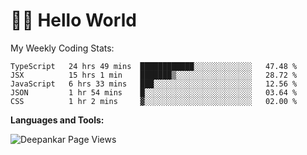 # 👋🏽 Hello World 

<!--![Deepankar's github stats](https://github-readme-stats.vercel.app/api?username=Deep-Codes&count_private=true&show_icons=true&theme=radical)-->
My Weekly Coding Stats:

<!--START_SECTION:waka-->
```text
TypeScript   24 hrs 49 mins  ████████████░░░░░░░░░░░░░   47.48 % 
JSX          15 hrs 1 min    ███████▒░░░░░░░░░░░░░░░░░   28.72 % 
JavaScript   6 hrs 33 mins   ███░░░░░░░░░░░░░░░░░░░░░░   12.56 % 
JSON         1 hr 54 mins    █░░░░░░░░░░░░░░░░░░░░░░░░   03.64 % 
CSS          1 hr 2 mins     ▓░░░░░░░░░░░░░░░░░░░░░░░░   02.00 % 
```
<!--END_SECTION:waka-->

**Languages and Tools:**



<p align="left"> <img src="https://komarev.com/ghpvc/?username=Deep-Codes&label=Views&color=blue&style=plastic" alt="Deepankar Page Views" /> </p>
